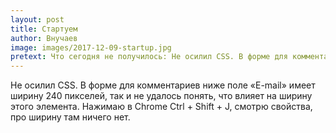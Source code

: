 ```yaml
---
layout: post
title: Стартуем
author: Внучаев
image: images/2017-12-09-startup.jpg
pretext: Что сегодня не получилось: Не осилил CSS. В форме для комментариев ниже поле «E-mail» имеет ширину 240 пикселей, так и не удалось понять, что влияет на ширину этого элемента.
---
```

Не осилил CSS. В форме для комментариев ниже поле «E-mail» имеет ширину
240 пикселей, так и не удалось понять, что влияет на ширину этого
элемента. Нажимаю в Chrome Ctrl + Shift + J, смотрю свойства, про ширину
там ничего нет.
